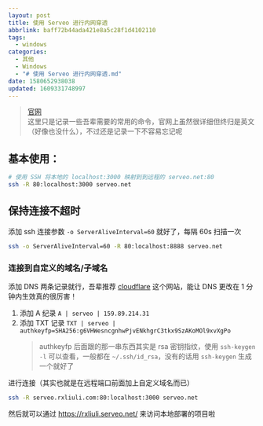 ```yaml
---
layout: post
title: 使用 Serveo 进行内网穿透
abbrlink: baff72b44ada421e8a5c28f1d4102110
tags:
  - windows
categories:
  - 其他
  - Windows
  - "# 使用 Serveo 进行内网穿透.md"
date: 1580652938038
updated: 1609331748997
---
```


> [官网](https://serveo.net/)\
> 这里只是记录一些吾辈需要的常用的命令，官网上虽然很详细但终归是英文（好像也没什么），不过还是记录一下不容易忘记呢

## 基本使用：

```bash
# 使用 SSH 将本地的 localhost:3000 映射到到远程的 serveo.net:80
ssh -R 80:localhost:3000 serveo.net
```

## 保持连接不超时

添加 ssh 连接参数 `-o ServerAliveInterval=60` 就好了，每隔 60s 扫描一次

```bash
ssh -o ServerAliveInterval=60 -R 80:localhost:8888 serveo.net
```

### 连接到自定义的域名/子域名

添加 DNS 两条记录就行，吾辈推荐 [cloudflare](https://dash.cloudflare.com) 这个网站，能让 DNS 更改在 1 分钟内生效真的很厉害！

1.  添加 A 纪录 `A | serveo | 159.89.214.31`
2.  添加 TXT 记录 `TXT | serveo | authkeyfp=SHA256:g6VHWesncgnhwPjvENkhgrC3tkx9SzAKoMOl9xvXgPo`
    > authkeyfp 后面跟的那一串东西其实是 rsa 密钥指纹，使用 `ssh-keygen -l` 可以查看，一般都在 `~/.ssh/id_rsa`，没有的话用 `ssh-keygen` 生成一个就好了

进行连接（其实也就是在远程端口前面加上自定义域名而已）

```bash
ssh -R serveo.rxliuli.com:80:localhost:3000 serveo.net
```

然后就可以通过 <https://rxliuli.serveo.net/> 来访问本地部署的项目啦
